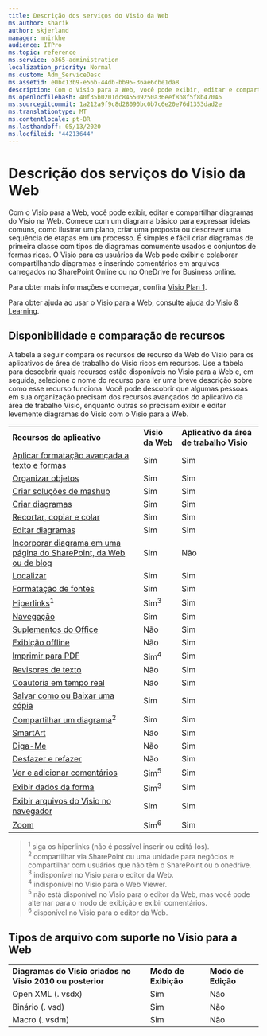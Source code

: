 ```yaml
---
title: Descrição dos serviços do Visio da Web
ms.author: sharik
author: skjerland
manager: mnirkhe
audience: ITPro
ms.topic: reference
ms.service: o365-administration
localization_priority: Normal
ms.custom: Adm_ServiceDesc
ms.assetid: e0bc13b9-e56b-44db-bb95-36ae6cbe1da8
description: Com o Visio para a Web, você pode exibir, editar e compartilhar diagramas do Visio na Web.
ms.openlocfilehash: 40f35b0201dc845509250a36eef8b8f5f8b47046
ms.sourcegitcommit: 1a212a9f9c8d28090bc0b7c6e20e76d1353dad2e
ms.translationtype: MT
ms.contentlocale: pt-BR
ms.lasthandoff: 05/13/2020
ms.locfileid: "44213644"
---
```

# <a name="visio-for-the-web-service-description"></a>Descrição dos serviços do Visio da Web

Com o Visio para a Web, você pode exibir, editar e compartilhar diagramas do Visio na Web. Comece com um diagrama básico para expressar ideias comuns, como ilustrar um plano, criar uma proposta ou descrever uma sequência de etapas em um processo. É simples e fácil criar diagramas de primeira classe com tipos de diagramas comumente usados e conjuntos de formas ricas. O Visio para os usuários da Web pode exibir e colaborar compartilhando diagramas e inserindo comentários em arquivos carregados no SharePoint Online ou no OneDrive for Business online.
  
Para obter mais informações e começar, confira [Visio Plan 1](https://products.office.com/en-US/visio/visio-online).
  
Para obter ajuda ao usar o Visio para a Web, consulte [ajuda do Visio & Learning](https://support.office.com/visio).
  
## <a name="feature-availability-and-comparison"></a>Disponibilidade e comparação de recursos

A tabela a seguir compara os recursos de recurso da Web do Visio para os aplicativos de área de trabalho do Visio ricos em recursos. Use a tabela para descobrir quais recursos estão disponíveis no Visio para a Web e, em seguida, selecione o nome do recurso para ler uma breve descrição sobre como esse recurso funciona. Você pode descobrir que algumas pessoas em sua organização precisam dos recursos avançados do aplicativo da área de trabalho Visio, enquanto outras só precisam exibir e editar levemente diagramas do Visio com o Visio para a Web. 
  
||||
|:-----|:-----|:-----|
|**Recursos do aplicativo** <br/> |**Visio da Web** <br/> |**Aplicativo da área de trabalho Visio** <br/> |
|[Aplicar formatação avançada a texto e formas](visio-online.md#apply-rich-formatting-to-text-and-shapes) <br/> |Sim  <br/> |Sim  <br/> |
|[Organizar objetos](visio-online.md#arrange-objects) <br/> |Sim  <br/> |Sim  <br/> |
|[Criar soluções de mashup](visio-online.md#build-mashup-solutions) <br/> |Sim  <br/> |Sim  <br/> |
|[Criar diagramas](visio-online.md#create-diagrams) <br/> |Sim  <br/> |Sim  <br/> |
|[Recortar, copiar e colar](visio-online.md#cut-copy-and-paste) <br/> |Sim  <br/> |Sim  <br/> |
|[Editar diagramas](visio-online.md#edit-diagrams) <br/> |Sim  <br/> |Sim  <br/> |
|[Incorporar diagrama em uma página do SharePoint, da Web ou de blog](visio-online.md#embed-diagram-in-a-sharepoint-web-or-blog-page) <br/> |Sim  <br/> |Não  <br/> |
|[Localizar](visio-online.md#find) <br/> |Sim  <br/> |Sim  <br/> |
|[Formatação de fontes](visio-online.md#font-formatting) <br/> |Sim  <br/> |Sim  <br/> |
|[Hiperlinks](visio-online.md#hyperlinks)<sup>1</sup> <br/> |Sim<sup>3</sup> <br/> |Sim  <br/> |
|[Navegação](visio-online.md#navigation) <br/> |Sim  <br/> |Sim  <br/> |
|[Suplementos do Office](visio-online.md#office-add-ins) <br/> |Não  <br/> |Sim  <br/> |
|[Exibição offline](visio-online.md#offline-viewing) <br/> |Não  <br/> |Sim  <br/> |
|[Imprimir para PDF](visio-online.md#print-to-pdf) <br/> |Sim<sup>4</sup> <br/> |Sim  <br/> |
|[Revisores de texto](visio-online.md#proofing-tools) <br/> |Não  <br/> |Sim  <br/> |
|[Coautoria em tempo real](visio-online.md#real-time-co-authoring) <br/> |Não  <br/> |Sim  <br/> |
|[Salvar como ou Baixar uma cópia](visio-online.md#save-as-or-download-a-copy) <br/> |Sim  <br/> |Sim  <br/> |
|[Compartilhar um diagrama](visio-online.md#share-a-diagram)<sup>2</sup> <br/> |Sim  <br/> |Sim  <br/> |
|[SmartArt](visio-online.md#smartart) <br/> |Não  <br/> |Sim  <br/> |
|[Diga-Me](visio-online.md#tell-me) <br/> |Não  <br/> |Sim  <br/> |
|[Desfazer e refazer](visio-online.md#undo-and-redo) <br/> |Não  <br/> |Sim  <br/> |
|[Ver e adicionar comentários](visio-online.md#view-and-add-comments) <br/> |Sim<sup>5</sup> <br/> |Sim  <br/> |
|[Exibir dados da forma](visio-online.md#view-shape-data) <br/> |Sim<sup>3</sup> <br/> |Sim  <br/> |
|[Exibir arquivos do Visio no navegador](visio-online.md#view-visio-files-in-the-browser) <br/> |Sim  <br/> |Sim  <br/> |
|[Zoom](visio-online.md#zoom) <br/> |Sim<sup>6</sup> <br/> |Sim  <br/> |
   
> <sup>1</sup> siga os hiperlinks (não é possível inserir ou editá-los). 
<br/><sup>2</sup> compartilhar via SharePoint ou uma unidade para negócios e compartilhar com usuários que não têm o SharePoint ou o onedrive. 
<br/> <sup>3</sup> indisponível no Visio para o editor da Web.
<br/><sup>4</sup> indisponível no Visio para o Web Viewer. 
<br/><sup>5</sup> não está disponível no Visio para o editor da Web, mas você pode alternar para o modo de exibição e exibir comentários. 
<br/><sup>6</sup> disponível no Visio para o editor da Web. 
  
## <a name="supported-file-types-in-visio-for-the-web"></a>Tipos de arquivo com suporte no Visio para a Web

||||
|:-----|:-----|:-----|
|**Diagramas do Visio criados no Visio 2010 ou posterior** <br/> |**Modo de Exibição** <br/> |**Modo de Edição** <br/> |
|Open XML (. vsdx)  <br/> |Sim  <br/> |Não  <br/> |
|Binário (. vsd)  <br/> |Sim  <br/> |Não  <br/> |
|Macro (. vsdm)  <br/> |Sim  <br/> |Não  <br/> |
   

